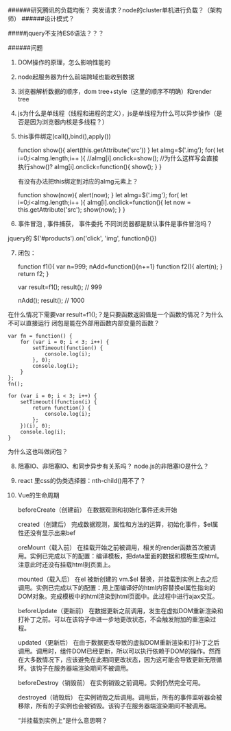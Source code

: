 ######研究腾讯的负载均衡？ 突发请求？node的cluster单机进行负载？（架构师）
######设计模式？

#####jquery不支持ES6语法？？？

######问题

1. DOM操作的原理，怎么影响性能的
2. node起服务器为什么前端跨域也能收到数据
3. 浏览器解析数据的顺序，dom tree+style（这里的顺序不明确）和render tree
4. js为什么是单线程（线程和进程的定义），js是单线程为什么可以异步操作（是否是因为浏览器内核是多线程？）
5. this事件绑定(call(),bind(),apply())


    function show(){
        alert(this.getAttribute('src'))
    }
    let aImg=$('.img');
    for( let i=0;i<aImg.length;i++ ){
        //aImg[i].onclick=show();  //为什么这样写会直接执行show()?
        aImg[i].onclick=function(){
            show();
        }
    }

    有没有办法把this绑定到对应的aImg元素上？

    function show(now){
        alert(now);
    }
    let aImg=$('.img');
    for( let i=0;i<aImg.length;i++ ){
        aImg[i].onclick=function(){
            let now = this.getAttribute('src');
            show(now);
        }
    }


6. 事件冒泡 , 事件捕获， 事件委托  不同浏览器都是默认事件是事件冒泡吗？<br>

jquery的 $('#products').on('click', 'img', function(){})

7. 闭包：


    function f1(){
        var n=999;
        nAdd=function(){n+=1}
        function f2(){
            alert(n);
        }
        return f2;
    }

    var result=f1();
    result(); // 999

    nAdd();
    result(); // 1000

在什么情况下需要var result=f1();？是只要函数返回值是一个函数的情况？为什么不可以直接运行
闭包是能在外部用函数内部变量的函数？

    var fn = function() {
        for (var i = 0; i < 3; i++) {
            setTimeout(function() {
                console.log(i);
            }, 0);
            console.log(i);
        }
    };
    fn();

    for (var i = 0; i < 3; i++) {
        setTimeout((function(i) {
            return function() {
                console.log(i);
            };
        })(i), 0);
        console.log(i);
    }

为什么这也叫做闭包？

8. 阻塞IO、非阻塞IO、和同步异步有关系吗？ node.js的非阻塞IO是什么？
9. react 里css的伪类选择器：nth-child()用不了？
10. Vue的生命周期


    beforeCreate（创建前）
    在数据观测和初始化事件还未开始

    created（创建后） 完成数据观测，属性和方法的运算，初始化事件，$el属性还没有显示出来bef

    oreMount（载入前） 在挂载开始之前被调用，相关的render函数首次被调用。实例已完成以下的配置：编译模板，把data里面的数据和模板生成html。注意此时还没有挂载html到页面上。

    mounted（载入后） 在el 被新创建的 vm.$el 替换，并挂载到实例上去之后调用。实例已完成以下的配置：用上面编译好的html内容替换el属性指向的DOM对象。完成模板中的html渲染到html页面中。此过程中进行ajax交互。

    beforeUpdate（更新前） 在数据更新之前调用，发生在虚拟DOM重新渲染和打补丁之前。可以在该钩子中进一步地更改状态，不会触发附加的重渲染过程。

    updated（更新后） 在由于数据更改导致的虚拟DOM重新渲染和打补丁之后调用。调用时，组件DOM已经更新，所以可以执行依赖于DOM的操作。然而在大多数情况下，应该避免在此期间更改状态，因为这可能会导致更新无限循环。该钩子在服务器端渲染期间不被调用。

    beforeDestroy（销毁前） 在实例销毁之前调用。实例仍然完全可用。

    destroyed（销毁后） 在实例销毁之后调用。调用后，所有的事件监听器会被移除，所有的子实例也会被销毁。该钩子在服务器端渲染期间不被调用。

    “并挂载到实例上”是什么意思啊？